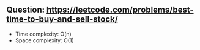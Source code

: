 ## Question: https://leetcode.com/problems/best-time-to-buy-and-sell-stock/

* Time complexity: O(n)
* Space complexity: O(1)